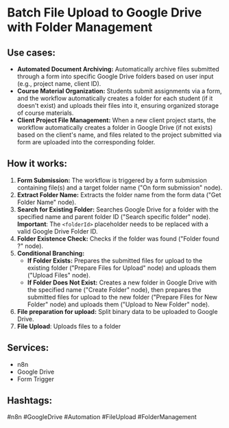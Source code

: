 # Batch File Upload to Google Drive with Folder Management

## Use cases:

- **Automated Document Archiving:** Automatically archive files submitted through a form into specific Google Drive folders based on user input (e.g., project name, client ID).
- **Course Material Organization:** Students submit assignments via a form, and the workflow automatically creates a folder for each student (if it doesn't exist) and uploads their files into it, ensuring organized storage of course materials.
- **Client Project File Management:** When a new client project starts, the workflow automatically creates a folder in Google Drive (if not exists) based on the client's name, and files related to the project submitted via form are uploaded into the corresponding folder.

## How it works:

1.  **Form Submission:** The workflow is triggered by a form submission containing file(s) and a target folder name ("On form submission" node).
2.  **Extract Folder Name:** Extracts the folder name from the form data ("Get Folder Name" node).
3.  **Search for Existing Folder:** Searches Google Drive for a folder with the specified name and parent folder ID ("Search specific folder" node).  **Important**:  The `<folderId>` placeholder needs to be replaced with a valid Google Drive Folder ID.
4.  **Folder Existence Check:**  Checks if the folder was found ("Folder found ?" node).
5.  **Conditional Branching:**
    *   **If Folder Exists:** Prepares the submitted files for upload to the existing folder ("Prepare Files for Upload" node) and uploads them ("Upload Files" node).
    *   **If Folder Does Not Exist:** Creates a new folder in Google Drive with the specified name ("Create Folder" node), then prepares the submitted files for upload to the new folder ("Prepare Files for New Folder" node) and uploads them ("Upload to New Folder" node).
6. **File preparation for upload:** Split binary data to be uploaded to Google Drive.
7. **File Upload**: Uploads files to a folder

## Services:

-   n8n
-   Google Drive
-   Form Trigger

## Hashtags:

#n8n #GoogleDrive #Automation #FileUpload #FolderManagement
